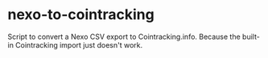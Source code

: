 # nexo-to-cointracking
Script to convert a Nexo CSV export to Cointracking.info. Because the built-in Cointracking import just doesn't work.
